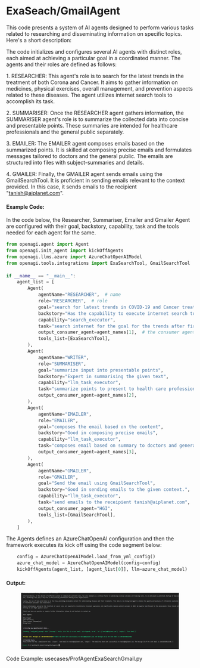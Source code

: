 # ExaSeach/GmailAgent

This code presents a system of AI agents designed to perform various tasks related to researching and disseminating information on specific topics. Here's a short description:

The code initializes and configures several AI agents with distinct roles, each aimed at achieving a particular goal in a coordinated manner. The agents and their roles are defined as follows:

1\. RESEARCHER: This agent's role is to search for the latest trends in the treatment of both Corona and Cancer. It aims to gather information on medicines, physical exercises, overall management, and prevention aspects related to these diseases. The agent utilizes internet search tools to accomplish its task.

2\. SUMMARISER: Once the RESEARCHER agent gathers information, the SUMMARISER agent's role is to summarize the collected data into concise and presentable points. These summaries are intended for healthcare professionals and the general public separately.

3\. EMAILER: The EMAILER agent composes emails based on the summarized points. It is skilled at composing precise emails and formulates messages tailored to doctors and the general public. The emails are structured into files with subject-summaries and details.

4\. GMAILER: Finally, the GMAILER agent sends emails using the GmailSearchTool. It is proficient in sending emails relevant to the context provided. In this case, it sends emails to the recipient "tanish@aiplanet.com".

#### Example Code:

In the code below, the Researcher, Summariser, Emailer and Gmailer Agent are configured with their goal, backstory, capability, task and the tools needed for each agent for the same.

```python
from openagi.agent import Agent
from openagi.init_agent import kickOffAgents
from openagi.llms.azure import AzureChatOpenAIModel
from openagi.tools.integrations import ExaSearchTool, GmailSearchTool

if __name__ == "__main__":
    agent_list = [
        Agent(
            agentName="RESEARCHER",  # name
            role="RESEARCHER",  # role
            goal="search for latest trends in COVID-19 and Cancer treatment that includes medicines, physical exercises, overall management and prevention aspects",
            backstory="Has the capability to execute internet search tool",
            capability="search_executor",
            task="search internet for the goal for the trends after first half of 2023",
            output_consumer_agent=agent_names[1],  # the consumer agent after executing task
            tools_list=[ExaSearchTool],
        ),
        Agent(
            agentName="WRITER",
            role="SUMMARISER",
            goal="summarize input into presentable points",
            backstory="Expert in summarising the given text",
            capability="llm_task_executor",
            task="summarize points to present to health care professionals and general public separately",
            output_consumer_agent=agent_names[2],
        ),
        Agent(
            agentName="EMAILER",
            role="EMAILER",
            goal="composes the email based on the content",
            backstory="Good in composing precise emails",
            capability="llm_task_executor",
            task="composes email based on summary to doctors and general public separately into a file with subject-summary and details",
            output_consumer_agent=agent_names[3],
        ),
        Agent(
            agentName="GMAILER",
            role="GMAILER",
            goal="Send the email using GmailSearchTool",
            backstory="Good in sending emails to the given context.",
            capability="llm_task_executor",
            task="send emails to the receipient tanish@aiplanet.com",
            output_consumer_agent="HGI",
            tools_list=[GmailSearchTool],
        ),
    ]
```

The Agents defines an AzureChatOpenAI configuration and then the framework executes its kick off using the code segment below:

```python
    config = AzureChatOpenAIModel.load_from_yml_config()
    azure_chat_model = AzureChatOpenAIModel(config=config)
    kickOffAgents(agent_list, [agent_list[0]], llm=azure_chat_model)
```

#### Output:

<div align="center">

<figure><img src="../.gitbook/assets/image (26).png" alt="" width="563"><figcaption></figcaption></figure>

</div>

Code Example: usecases/ProfAgentExaSearchGmail.py
